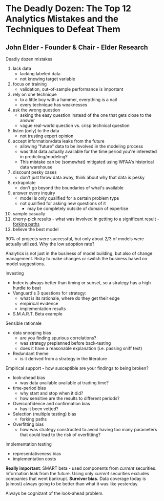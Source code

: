 # The Deadly Dozen: The Top 12 Analytics Mistakes and the Techniques to Defeat Them

## John Elder - Founder & Chair - Elder Research

Deadly dozen mistakes

  1. lack data
     - lacking labeled data
     - not knowing target variable
  2. focus on training
     - validation, out-of-sample performance is important
  3. rely on one technique
     - to a little boy with a hammer, everything is a nail
     - every technique has weaknesses
  4. ask the wrong question
     - asking the easy question instead of the one that gets close to the answer
     - vague real-world question vs. crisp technical question
  5. listen (only) to the data
     - not trusting expert opinion
  6. accept information/data leaks from the future
     - allowing "future" data to be involved in the modeling process
     - was that data actually available for the time period you're interested in predicting/modeling?
     - This mistake can be (somewhat) mitigated using WFAA's historical data warehouse
  7. discount pesky cases
     - don't just throw data away, think about why that data is pesky
  8. extrapolate
     - don't go beyond the boundaries of what's available
  9. answer every inquiry
     - model is only qualified for a certain problem type
     - not qualified for asking new questions of it
         + may be completely outside of domain of expertise
  10. sample casually
  11. cherry-pick results
     - what was involved in getting to a significant result
     - [forking paths](https://en.wikipedia.org/wiki/The_Garden_of_Forking_Paths)
  12. believe the best model
    
90% of projects were successful, but only about 2/3 of models were actually utilized. Why the low adoption rate? 

Analytics is not just in the business of model building, but also of change management. Risky to make changes or switch the business based on model suggestions. 

Investing

  - Index is always better than timing or subset, so a strategy has a high hurdle to beat
  - Vanguard's 3 questions for strategy:
      + what is its rationale, where do they get their edge
      + empirical evidence
      + implementation results
  - S.M.A.R.T. Beta example

Sensible rationale

  - data snooping bias
      + are you finding spurious correlations?
      + was strategy preplanned before back-testing
      + does it have a reasonable explanation (i.e. passing sniff test)
  - Redundant theme
      + is it derived from a strategy in the literature

Empirical support - how susceptible are your findings to being broken?

  - look-ahead bias
      + was data available available at trading time?
  - time-period bias
      + why start and stop when it did?
      + how sensitive are the results to different periods?
  - Overconfidence and confirmation bias
      + has it been vetted?
  - Selection (multiple testing) bias
      + forking paths
  - Overfitting bias
      + how was strategy constructed to avoid having too many parameters that could lead to the risk of overfitting?

Implementation testing

  - representativeness bias
  - implementation costs

__Really important__: SMART beta - used components from _current_ securities. Information leak from the future. Using only _current_ securities excludes companies that went bankrupt. __Survivor bias.__ Data coverage today is (almost) always going to be better than what it was like yesterday.

Always be cognizant of the look-ahead problem.

